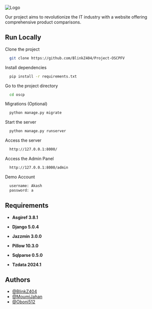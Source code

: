 
![Logo](https://i.imgur.com/5qMu8gv.png)


Our project aims to revolutionize the IT industry with a website offering comprehensive product comparisons. 

## Run Locally

Clone the project

```bash
  git clone https://github.com/BlinkZ404/Project-OSCPFV 
```

Install dependencies

```bash
  pip install -r requirements.txt
```

Go to the project directory

```bash
  cd oscp
```

Migrations (Optional)

```bash
  python manage.py migrate
```

Start the server

```bash
  python manage.py runserver
```

Access the server

```bash
  http://127.0.0.1:8000/
```

Access the Admin Panel

```bash
  http://127.0.0.1:8000/admin
```

Demo Account

```bash
  username: Akash
  password: a
```
## Requirements

- **Asgiref 3.8.1**

- **Django 5.0.4**

- **Jazzmin 3.0.0**

- **Pillow 10.3.0**

- **Sqlparse 0.5.0**

- **Tzdata 2024.1**


## Authors

- [@BlinkZ404](https://github.com/BlinkZ404)
- [@MoumiJahan](https://github.com/MoumiJahan)
- [@Oboni512](https://github.com/Oboni512)


